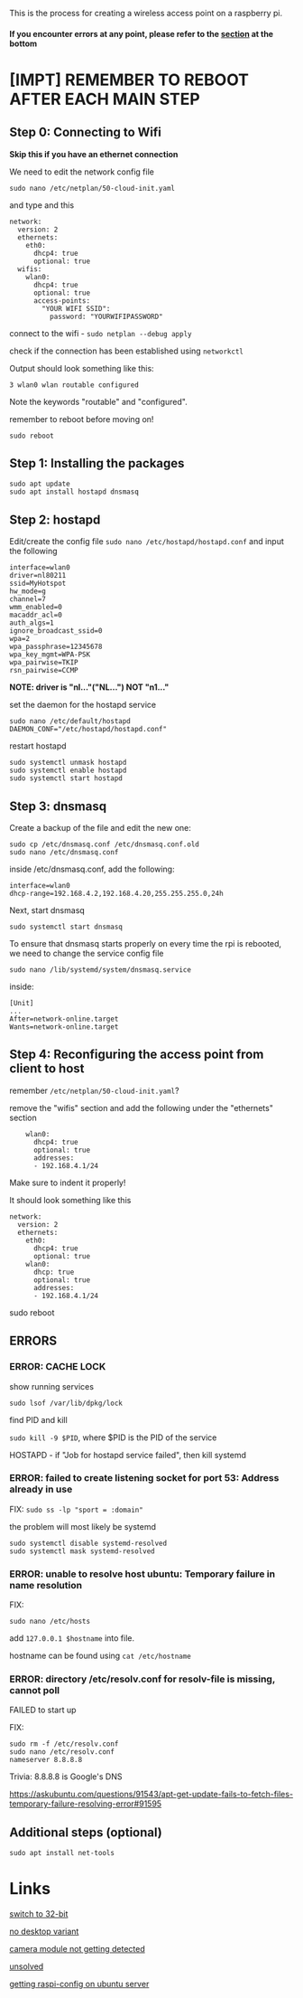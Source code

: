 This is the process for creating a wireless access point on a raspberry pi.

#### If you encounter errors at any point, please refer to the [section](#ERRORS) at the bottom

# [IMPT] REMEMBER TO REBOOT AFTER EACH MAIN STEP

## Step 0: Connecting to Wifi
**Skip this if you have an ethernet connection**

We need to edit the network config file

```
sudo nano /etc/netplan/50-cloud-init.yaml
```

and type and this
```
network:
  version: 2
  ethernets:
    eth0:
      dhcp4: true
      optional: true
  wifis:
    wlan0:
      dhcp4: true
      optional: true
      access-points:
        "YOUR WIFI SSID":
          password: "YOURWIFIPASSWORD"
```
connect to the wifi - 
`sudo netplan --debug apply`

check if the connection has been established using
`networkctl`


Output should look something like this:

```3 wlan0 wlan routable configured```

Note the keywords "routable" and "configured".

remember to reboot before moving on!
```
sudo reboot
```

## Step 1: Installing the packages
```
sudo apt update
sudo apt install hostapd dnsmasq
```
## Step 2: hostapd
Edit/create the config file
`sudo nano /etc/hostapd/hostapd.conf`
and input the following
```
interface=wlan0
driver=nl80211
ssid=MyHotspot
hw_mode=g
channel=7
wmm_enabled=0
macaddr_acl=0
auth_algs=1
ignore_broadcast_ssid=0
wpa=2
wpa_passphrase=12345678
wpa_key_mgmt=WPA-PSK
wpa_pairwise=TKIP
rsn_pairwise=CCMP
```

**NOTE: driver is "nl..."("NL...") NOT "n1..."**

set the daemon for the hostapd service
```
sudo nano /etc/default/hostapd
DAEMON_CONF="/etc/hostapd/hostapd.conf"
```

restart hostapd

```
sudo systemctl unmask hostapd
sudo systemctl enable hostapd
sudo systemctl start hostapd
```

## Step 3: dnsmasq

Create a backup of the file and edit the new one:

```
sudo cp /etc/dnsmasq.conf /etc/dnsmasq.conf.old
sudo nano /etc/dnsmasq.conf
```
inside /etc/dnsmasq.conf, add the following:

```
interface=wlan0
dhcp-range=192.168.4.2,192.168.4.20,255.255.255.0,24h
```

Next, start dnsmasq

`sudo systemctl start dnsmasq`

To ensure that dnsmasq starts properly on every time the rpi is rebooted, we need to change the service config file

`sudo nano /lib/systemd/system/dnsmasq.service`

inside:
```
[Unit]
...
After=network-online.target
Wants=network-online.target
```

## Step 4: Reconfiguring the access point from client to host
remember `/etc/netplan/50-cloud-init.yaml`?

remove the "wifis" section and add the following under the "ethernets" section
```
    wlan0:
      dhcp4: true
      optional: true
      addresses:
      - 192.168.4.1/24
```
Make sure to indent it properly!

It should look something like this
```
network:
  version: 2
  ethernets:
    eth0:
      dhcp4: true
      optional: true
    wlan0:
      dhcp: true
      optional: true
      addresses:
      - 192.168.4.1/24
```
	  
sudo reboot

## ERRORS

### ERROR: CACHE LOCK
show running services

`sudo lsof /var/lib/dpkg/lock`


find PID and kill


`sudo kill -9 $PID`, where $PID is the PID of the service


HOSTAPD - if "Job for hostapd service failed", then kill systemd

### ERROR: failed to create listening socket for port 53: Address already in use
FIX: `sudo ss -lp "sport = :domain"`

the problem will most likely be systemd
```
sudo systemctl disable systemd-resolved
sudo systemctl mask systemd-resolved
```


### ERROR: unable to resolve host ubuntu: Temporary failure in name resolution
FIX:
```
sudo nano /etc/hosts
```
add `127.0.0.1 $hostname` into file.


hostname can be found using `cat /etc/hostname`


### ERROR: directory /etc/resolv.conf for resolv-file is missing, cannot poll
FAILED to start up

FIX: 
```
sudo rm -f /etc/resolv.conf
sudo nano /etc/resolv.conf
nameserver 8.8.8.8
```

Trivia: 8.8.8.8 is Google's DNS

https://askubuntu.com/questions/91543/apt-get-update-fails-to-fetch-files-temporary-failure-resolving-error#91595


## Additional steps (optional)
```
sudo apt install net-tools
```



# Links
[switch to 32-bit](https://askubuntu.com/questions/1250230/how-to-run-a-pi-camera-on-raspberry-pi-4-running-ubuntu-focal)

[no desktop variant](https://askubuntu.com/questions/1334608/ubuntu-20-04-32-bit)

[camera module not getting detected](https://raspberrypi.stackexchange.com/questions/81753/camera-module-not-getting-detected#81775)

[unsolved](https://www.raspberrypi.org/forums/viewtopic.php?p=1445300)

[getting raspi-config on ubuntu server](https://raspberrypi.stackexchange.com/questions/111728/how-to-get-raspi-config-on-ubuntu-20-04#111729)
